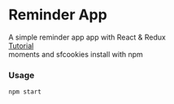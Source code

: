 # Reminder App
A simple reminder app app with React & Redux<br>
[Tutorial](https://www.youtube.com/playlist?list=PLCQ3cvOTrX6ANQmHOuBmtU_eTxKAwChhF)<br>
moments and sfcookies install with npm

### Usage
`npm start`